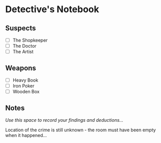 # Detective's Notebook

## Suspects
- [ ] The Shopkeeper
- [ ] The Doctor
- [ ] The Artist

## Weapons
- [ ] Heavy Book
- [ ] Iron Poker
- [ ] Wooden Box

## Notes
*Use this space to record your findings and deductions...*

Location of the crime is still unknown - the room must have been empty when it happened...
